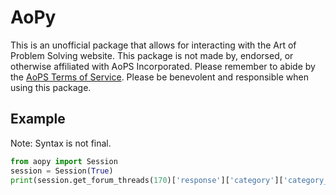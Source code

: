 # AoPy

This is an unofficial package that allows for interacting with the Art of Problem Solving website.
This package is not made by, endorsed, or otherwise affiliated with AoPS Incorporated.
Please remember to abide by the <a href="https://artofproblemsolving.com/company/tos">AoPS Terms of Service</a>.
Please be benevolent and responsible when using this package.

## Example

Note: Syntax is not final.

```python
from aopy import Session
session = Session(True)
print(session.get_forum_threads(170)['response']['category']['category_name'])
```
